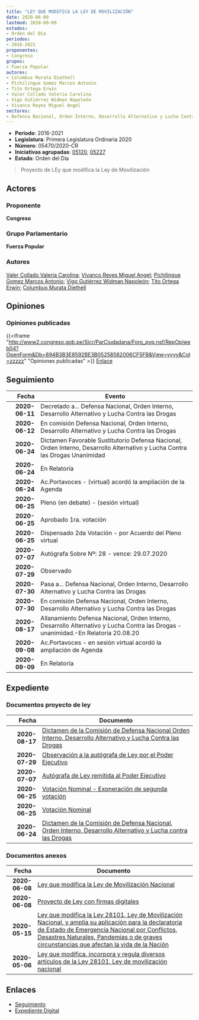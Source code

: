 ```yaml
---
title: "LEY QUE MODIFICA LA LEY DE MOVILIZACIÓN"
date: 2020-06-09
lastmod: 2020-09-09
estados:
- Orden del Día
periodos:
- 2016-2021
proponentes:
- Congreso
grupos:
- Fuerza Popular
autores:
- Columbus Murata Diethell
- Pichilingue Gomez Marcos Antonio
- Tito Ortega Erwin
- Valer Collado Valeria Carolina
- Vigo Gutiérrez Widman Napoleón
- Vivanco Reyes Miguel Angel
sectores:
- Defensa Nacional, Orden Interno, Desarrollo Alternativo y Lucha Contra las Drogas
---
```

- **Periodo**: 2016-2021
- **Legislatura**: Primera Legislatura Ordinaria 2020
- **Número**: 05470/2020-CR
- **Iniciativas agrupadas**: [05120](../../05100/05120), [05227](../../05200/05227)
- **Estado**: Orden del Día

> Proyecto de LEy que modifica la Ley de Movilización


## Actores

### Proponente

**Congreso**

### Grupo Parlamentario

**Fuerza Popular**

### Autores

[Valer Collado Valeria Carolina](mailto:mailto:vvaler@congreso.gob.pe); [Vivanco Reyes Miguel Angel](mailto:mailto:mvivanco@congreso.gob.pe); [Pichilingue Gomez Marcos Antonio](mailto:mailto:mpichilingue@congreso.gob.pe); [Vigo Gutiérrez Widman Napoleón](mailto:mailto:wvigo@congreso.gob.pe); [Tito Ortega Erwin](mailto:mailto:etito@congreso.gob.pe); [Columbus Murata Diethell](mailto:mailto:dcolumbus@congreso.gob.pe)

## Opiniones

### Opiniones publicadas

{{<iframe "http://www2.congreso.gob.pe/Sicr/ParCiudadana/Foro_pvp.nsf/RepOpiweb04?OpenForm&Db=894B3B3E8592BE3B05258582006CF5FB&View=yyyy&Col=zzzzz" "Opiniones publicadas" >}}
[Enlace](http://www2.congreso.gob.pe/Sicr/ParCiudadana/Foro_pvp.nsf/RepOpiweb04?OpenForm&Db=894B3B3E8592BE3B05258582006CF5FB&View=yyyy&Col=zzzzz)


## Seguimiento

| Fecha | Evento |
|------:|--------|
| **2020-06-11** | Decretado a... Defensa Nacional, Orden Interno, Desarrollo Alternativo y Lucha Contra las Drogas |
| **2020-06-12** | En comisión Defensa Nacional, Orden Interno, Desarrollo Alternativo y Lucha Contra las Drogas |
| **2020-06-24** | Dictamen Favorable Sustitutorio Defensa Nacional, Orden Interno, Desarrollo Alternativo y Lucha Contra las Drogas Unanimidad |
| **2020-06-24** | En Relatoría |
| **2020-06-24** | Ac.Portavoces - (virtual) acordó la ampliación de la Agenda |
| **2020-06-25** | Pleno (en debate) - (sesión virtual) |
| **2020-06-25** | Aprobado 1ra. votación |
| **2020-06-25** | Dispensado 2da Votación - por Acuerdo del Pleno virtual |
| **2020-07-07** | Autógrafa Sobre Nº: 28 - vence: 29.07.2020 |
| **2020-07-29** | Observado |
| **2020-07-30** | Pasa a... Defensa Nacional, Orden Interno, Desarrollo Alternativo y Lucha Contra las Drogas |
| **2020-07-30** | En comisión Defensa Nacional, Orden Interno, Desarrollo Alternativo y Lucha Contra las Drogas |
| **2020-08-17** | Allanamiento Defensa Nacional, Orden Interno, Desarrollo Alternativo y Lucha Contra las Drogas - unanimidad.-En Relatoría 20.08.20 |
| **2020-09-08** | Ac.Portavoces - en sesión virtual acordó la ampliación de Agenda |
| **2020-09-09** | En Relatoría |

## Expediente

### Documentos proyecto de ley

| Fecha | Documento |
|------:|-----------|
| **2020-08-17** | [Dictamen de la Comisión de Defensa Nacional Orden Interno, Desarrollo Alternativo y Lucha Contra las Drogas](http://www.leyes.congreso.gob.pe/Documentos/2016_2021/Dictamenes/Proyectos_de_Ley/05120DC06MAY-20200817.pdf) |
| **2020-07-29** | [Observación a la autógrafa de Ley por el Poder Ejecutivo](http://www.leyes.congreso.gob.pe/Documentos/2016_2021/Observacion_a_la_Autografa/OBAU05120-20200729.pdf) |
| **2020-07-07** | [Autógrafa de Ley remitida al Poder Ejecutivo](http://www.leyes.congreso.gob.pe/Documentos/2016_2021/Autografas/Ley_y_de_Resolucion_Legislativa/AU05120-20200707.pdf) |
| **2020-06-25** | [Votación Nominal - Exoneración de segunda votación](http://www.leyes.congreso.gob.pe/Documentos/2016_2021/Asistencia_y_Votacion/Proyectos_de_Ley/Votacion_Nominal/VNESV05120-20200625.pdf) |
| **2020-06-25** | [Votación Nominal](http://www.leyes.congreso.gob.pe/Documentos/2016_2021/Asistencia_y_Votacion/Proyectos_de_Ley/Votacion_Nominal/VN05120-20200625.pdf) |
| **2020-06-24** | [Dictamen de la Comisión de Defensa Nacional, Orden Interno, Desarrollo Alternativo y Lucha contra las Drogas](http://www.leyes.congreso.gob.pe/Documentos/2016_2021/Dictamenes/Proyectos_de_Ley/05120DC07MAY-20200624..pdf) |

### Documentos anexos

| Fecha | Documento |
|------:|-----------|
| **2020-06-08** | [Ley que modifica la Ley de Movilización Nacional](http://www.leyes.congreso.gob.pe/Documentos/2016_2021/Proyectos_de_Ley_y_de_Resoluciones_Legislativas/PL05470-20200609.pdf) |
| **2020-06-08** | [Proyecto de Ley con firmas digitales](http://www.leyes.congreso.gob.pe/Documentos/2016_2021/Proyectos_de_Ley_y_de_Resoluciones_Legislativas/Proyectos_Firmas_digitales/PL05470.pdf) |
| **2020-05-15** | [Ley que modifica la Ley 28101, Ley de Movilización Nacional, y amplía su aplicación para la declaratoria de Estado de Emergencia Nacional por Conflictos, Desastres Naturales, Pandemias o de graves circunstancias que afectan la vida de la Nación](http://www.leyes.congreso.gob.pe/Documentos/2016_2021/Proyectos_de_Ley_y_de_Resoluciones_Legislativas/PL05227-20200515.pdf) |
| **2020-05-06** | [Ley que modifica, incorpora y regula diversos artículos de la Ley 28101, Ley de movilización nacional](http://www.leyes.congreso.gob.pe/Documentos/2016_2021/Proyectos_de_Ley_y_de_Resoluciones_Legislativas/PL05120_20200506.pdf) |

## Enlaces

- [Seguimiento](http://www2.congreso.gob.pe/Sicr/TraDocEstProc/CLProLey2016.nsf/f7fff46988ca05b1052578e100829cc7/48739b41cc15ff1b05258582005b577e?OpenDocument)
- [Expediente Digital](http://www2.congreso.gob.pe/Sicr/TraDocEstProc/Expvirt_2011.nsf/visbusqptramdoc1621/05470?opendocument)

